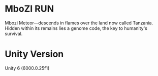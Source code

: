# MboZI RUN
 Mbozi Meteor—descends in flames over the land now called Tanzania. Hidden within its remains lies a genome code, the key to humanity's survival.

# Unity Version
  Unity 6 (6000.0.25f1)
